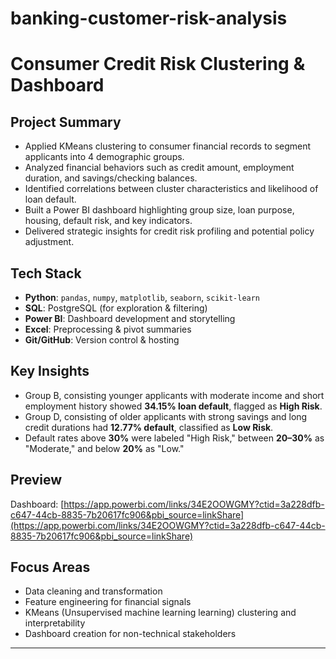 # banking-customer-risk-analysis

# Consumer Credit Risk Clustering & Dashboard

## Project Summary

- Applied KMeans clustering to consumer financial records to segment applicants into 4 demographic groups.
- Analyzed financial behaviors such as credit amount, employment duration, and savings/checking balances.
- Identified correlations between cluster characteristics and likelihood of loan default.
- Built a Power BI dashboard highlighting group size, loan purpose, housing, default risk, and key indicators.
- Delivered strategic insights for credit risk profiling and potential policy adjustment.

## Tech Stack

- **Python**: `pandas`, `numpy`, `matplotlib`, `seaborn`, `scikit-learn`
- **SQL**: PostgreSQL (for exploration & filtering)
- **Power BI**: Dashboard development and storytelling
- **Excel**: Preprocessing & pivot summaries
- **Git/GitHub**: Version control & hosting

## Key Insights

- Group B, consisting younger applicants with moderate income and short employment history showed **34.15% loan default**, flagged as **High Risk**.
- Group D, consisting of older applicants with strong savings and long credit durations had **12.77% default**, classified as **Low Risk**.
- Default rates above **30%** were labeled "High Risk," between **20–30%** as "Moderate," and below **20%** as "Low."


## Preview

Dashboard: [https://app.powerbi.com/links/34E2OOWGMY?ctid=3a228dfb-c647-44cb-8835-7b20617fc906&pbi_source=linkShare](https://app.powerbi.com/links/34E2OOWGMY?ctid=3a228dfb-c647-44cb-8835-7b20617fc906&pbi_source=linkShare)


## Focus Areas

- Data cleaning and transformation
- Feature engineering for financial signals
- KMeans (Unsupervised machine learning learning) clustering and interpretability
- Dashboard creation for non-technical stakeholders

---
